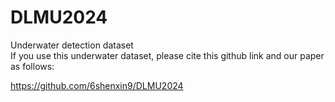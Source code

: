 # DLMU2024
Underwater detection dataset <br>
If you use this underwater dataset, please cite this github link and our paper as follows: <br>

https://github.com/6shenxin9/DLMU2024

